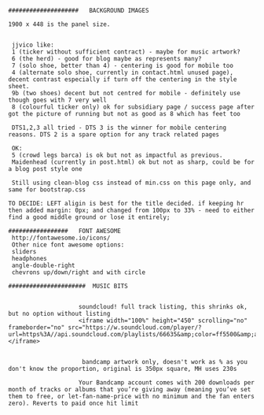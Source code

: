 
	####################   BACKGROUND IMAGES

    1900 x 448 is the panel size.


     jjvico like:
     1 (ticker without sufficient contract) - maybe for music artwork?
     6 (the herd) - good for blog maybe as represents many?
     7 (solo shoe, better than 4) - centering is good for mobile too
     4 (alternate solo shoe, currently in contact.html unused page), decent contrast especially if turn off the centering in the style sheet.
     9b (two shoes) decent but not centred for mobile - definitely use though goes with 7 very well
     8 (colourful ticker only) ok for subsidiary page / success page after got the picture of running but not as good as 8 which has feet too

     DTS1,2,3 all tried - DTS 3 is the winner for mobile centering reasons. DTS 2 is a spare option for any track related pages

     OK:
     5 (crowd legs barca) is ok but not as impactful as previous.
     Maidenhead (currently in post.html) ok but not as sharp, could be for a blog post style one 

     Still using clean-blog css instead of min.css on this page only, and same for bootstrap.css

    TO DECIDE: LEFT aligin is best for the title decided. if keeping hr then added margin: 0px; and changed from 100px to 33% - need to either find a good middle ground or lose it entirely;

	#################   FONT AWESOME
	 http://fontawesome.io/icons/
	 Other nice font awesome options:
     sliders
     headphones
     angle-double-right
     chevrons up/down/right and with circle  

	######################  MUSIC BITS


                        soundcloud! full track listing, this shrinks ok, but no option without listing
                        <iframe width="100%" height="450" scrolling="no" frameborder="no" src="https://w.soundcloud.com/player/?url=https%3A//api.soundcloud.com/playlists/66635&amp;color=ff5500&amp;auto_play=false&amp;hide_related=false&amp;show_comments=true&amp;show_user=true&amp;show_reposts=false"></iframe>
						

                         bandcamp artwork only, doesn't work as % as you don't know the proportion, original is 350px square, MH uses 230s

                        Your Bandcamp account comes with 200 downloads per month of tracks or albums that you’re giving away (meaning you’ve set them to free, or let-fan-name-price with no minimum and the fan enters zero). Reverts to paid once hit limit

					    
